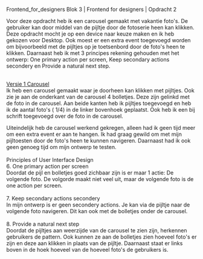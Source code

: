 Frontend_for_designers
Blok 3 | Frontend for designers | Opdracht 2

Voor deze opdracht heb ik een carousel gemaakt met vakantie foto's. De gebruiker kan door middel van de pijltje door de fotoserie heen kan klikken. Deze opdracht mocht je op een device naar keuze maken en ik heb gekozen voor Desktop. Ook moest er een extra event toegevoegd worden om bijvoorbeeld met de pijltjes op je toetsenbord door de foto's heen te klikken. Daarnaast heb ik met 3 principes rekening gehouden met het ontwerp: One primary action per screen, Keep secondary actions secondery en Provide a natural next step. <br><br>

[ Versie 1 Carousel ](https://sammthings.github.io/Frontend_for_designers/Opdracht%202/) <br>
Ik heb een carousel gemaakt waar je doorheen kan klikken met pijltjes. Ook zie je aan de onderkant van de carousel 4 bolletjes. Deze zijn gelinkd met de foto in de carousel. Aan beide kanten heb ik pijltjes toegevoegd en heb ik de aantal foto's ( 1/4) in de linker bovenhoek geplaatst. Ook heb ik een bij schrift toegevoegd over de foto in de carousel.

Uiteindelijk heb de carousel werkend gekregen, alleen had ik geen tijd meer om een extra event er aan te hangen. Ik had graag gewild om met mijn pijltoesten door de foto's heen te kunnen navigeren. Daarnaast had ik ook geen genoeg tijd om mijn ontwerp te testen. <br><br>
Principles of User Interface Design<br>
6. One primary action per screen<br>
Doordat de pijl en bolletjes goed zichbaar zijn is er maar 1 actie: De volgende foto. De volgorde maakt niet veel uit, maar de volgende foto is de one action per screen.
<br><br>
7. Keep secondary actions secondery<br>
In mijn ontwerp is er geen secondery actions. Je kan via de pijltje naar de volgende foto navigeren. Dit kan ook met de bolletjes onder de carousel.
<br><br>
8. Provide a natural next step<br>
Doordat de pijltjes aan weerzijde van de carousel te zien zijn, herkennen gebruikers de pattern. Ook kunnen ze aan de bolletjes zien hoeveel foto's er zijn en deze aan klikken in plaats van de pijltje. Daarnaast staat er links boven in de hoek hoeveel van de hoeveel foto's de gebruikers is.
